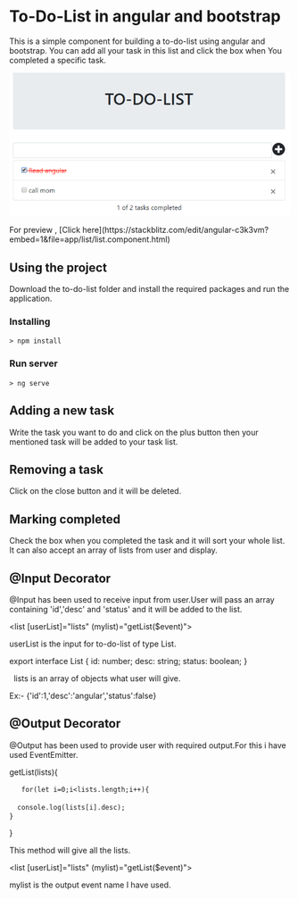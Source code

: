 # To-Do-List in angular and bootstrap
This is a simple component for building a to-do-list using angular and bootstrap. You can add all your task in this list and click the box when You completed a specific task.

<p align="center">
    <img  alt="To-Do-List" src="img/todoimg.png" class="img-responsive">
</p>
For preview , [Click here](https://stackblitz.com/edit/angular-c3k3vm?embed=1&file=app/list/list.component.html)


## Using the project

Download the to-do-list folder and install the required packages and run the application. 

### Installing

```
> npm install
```

### Run server

```
> ng serve
```


## Adding a new task
Write the task you want to do and click on the plus button then your mentioned task will be added to your task list. 

## Removing a task 
Click on the close button and it will be deleted. 

## Marking completed
Check the box when you completed the task and it will sort your whole list. It can also accept an array of lists from user and display. 
 

## @Input Decorator
 
@Input has been used to receive input from user.User will pass an array containing 'id','desc' and 'status' and it will be added to the list.

  <list [userList]="lists" (mylist)="getList($event)"></list>
  
  userList is the input for to-do-list of type List.
  
  export interface List {
  id: number;
  desc: string;
  status: boolean;
}
  
  
  lists is an array of objects what user will give.
  
  
  Ex:-
  {'id':1,'desc':'angular','status':false}
  
## @Output Decorator

@Output has been used to provide user with required output.For this i have used EventEmitter.

getList(lists){

       for(let i=0;i<lists.length;i++){
       
      console.log(lists[i].desc);
    }
   
  }
  
 
 This method will give all the lists.
  
  <list [userList]="lists" (mylist)="getList($event)"></list>
  
  
  mylist is the output event name I have used.

